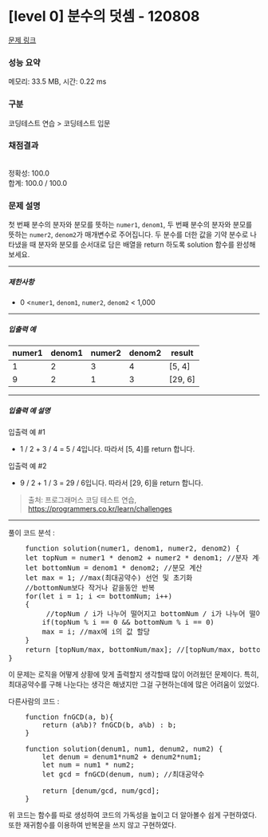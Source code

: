 # [level 0] 분수의 덧셈 - 120808 

[문제 링크](https://school.programmers.co.kr/learn/courses/30/lessons/120808#) 

### 성능 요약

메모리: 33.5 MB, 시간: 0.22 ms

### 구분

코딩테스트 연습 > 코딩테스트 입문

### 채점결과

<br/>정확성: 100.0<br/>합계: 100.0 / 100.0

### 문제 설명

<p>첫 번째 분수의 분자와 분모를 뜻하는 <code>numer1</code>, <code>denom1</code>, 두 번째 분수의 분자와 분모를 뜻하는 <code>numer2</code>, <code>denom2</code>가 매개변수로 주어집니다. 두 분수를 더한 값을 기약 분수로 나타냈을 때 분자와 분모를 순서대로 담은 배열을 return 하도록 solution 함수를 완성해보세요.</p>

<hr>

<h5>제한사항</h5>

<ul>
<li>0 &lt;<code>numer1</code>, <code>denom1</code>,&nbsp;<code>numer2</code>, <code>denom2</code> &lt; 1,000</li>
</ul>

<hr>

<h5>입출력 예</h5>
<table class="table">
        <thead><tr>
<th>numer1</th>
<th>denom1</th>
<th>numer2</th>
<th>denom2</th>
<th>result</th>
</tr>
</thead>
        <tbody><tr>
<td>1</td>
<td>2</td>
<td>3</td>
<td>4</td>
<td>[5, 4]</td>
</tr>
<tr>
<td>9</td>
<td>2</td>
<td>1</td>
<td>3</td>
<td>[29, 6]</td>
</tr>
</tbody>
      </table>
<hr>

<h5>입출력 예 설명</h5>

<p>입출력 예 #1</p>

<ul>
<li>1 / 2 + 3 / 4 = 5 / 4입니다. 따라서 [5, 4]를 return 합니다.</li>
</ul>

<p>입출력 예 #2</p>

<ul>
<li>9 / 2 + 1 / 3 = 29 / 6입니다. 따라서 [29, 6]을 return 합니다.</li>
</ul>


> 출처: 프로그래머스 코딩 테스트 연습, https://programmers.co.kr/learn/challenges
<hr>
<p>
풀이 코드 분석 :
</p>
<pre>
    function solution(numer1, denom1, numer2, denom2) {
    let topNum = numer1 * denom2 + numer2 * denom1; //분자 계산
    let bottomNum = denom1 * denom2; //분모 계산
    let max = 1; //max(최대공약수) 선언 및 초기화
    //bottomNum보다 작거나 같을동안 반복
    for(let i = 1; i <= bottomNum; i++)
    {
         //topNum / i가 나누어 떨어지고 bottomNum / i가 나누어 떨어지면
        if(topNum % i == 0 && bottomNum % i == 0) 
        max = i; //max에 i의 값 할당
    }
    return [topNum/max, bottomNum/max]; //[topNum/max, bottomNum/max] 리턴
}
</pre>
이 문제는 로직을 어떻게 상황에 맞게 출력할지 생각할때 많이 어려웠던 문제이다. 특히, 최대공약수를 구해 나눈다는 생각은 해냈지만 그걸 구현하는데에 많은 어려움이 있었다.<br/>

다른사람의 코드 :
<pre>
    function fnGCD(a, b){
        return (a%b)? fnGCD(b, a%b) : b;
    }

    function solution(denum1, num1, denum2, num2) {
        let denum = denum1*num2 + denum2*num1;
        let num = num1 * num2;
        let gcd = fnGCD(denum, num); //최대공약수

        return [denum/gcd, num/gcd];
    }
</pre>
위 코드는 함수를 따로 생성하여 코드의 가독성을 높이고 더 알아볼수 쉽게 구현하였다. 또한 재귀함수를 이용하여 반복문을 쓰지 않고 구현하였다.
